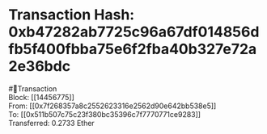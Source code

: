 
Transaction Hash: 0xb47282ab7725c96a67df014856dfb5f400fbba75e6f2fba40b327e72a2e36bdc
====================================================================================
  
#💸Transaction  
Block: [[14456775]]  
From: [[0x7f268357a8c2552623316e2562d90e642bb538e5]]  
To: [[0x511b507c75c23f380bc35396c7f7770771ce9283]]  
Transferred: 0.2733 Ether